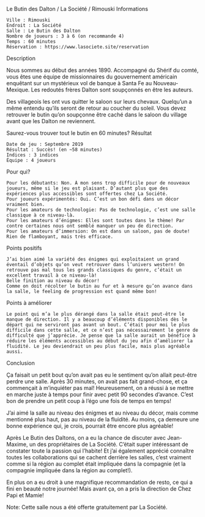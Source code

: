 
Le Butin des Dalton / La Société / Rimouski
Informations

    Ville : Rimouski
    Endroit : La Société
    Salle : Le Butin des Dalton
    Nombre de joueurs : 3 à 6 (on recommande 4)
    Temps : 60 minutes
    Réservation : https://www.lasociete.site/reservation

 
Description

Nous sommes au début des années 1890. Accompagné du Shérif du comté, vous êtes une équipe de missionnaires du gouvernement américain enquêtant sur un mystérieux vol de banque à Santa Fe au Nouveau-Mexique. Les redoutés frères Dalton sont soupçonnés en être les auteurs.

Des villageois les ont vus quitter le saloon sur leurs chevaux. Quelqu’un a même entendu qu’ils seront de retour au coucher du soleil. Vous devez retrouver le butin qu’on soupçonne être caché dans le saloon du village avant que les Dalton ne reviennent.

Saurez-vous trouver tout le butin en 60 minutes?
Résultat

    Date de jeu : Septembre 2019
    Résultat : Succès! (en ~58 minutes)
    Indices : 3 indices
    Équipe : 4 joueurs

Pour qui?

    Pour les débutants: Non. À mon sens trop difficile pour de nouveaux joueurs, même si le jeu est plaisant. D’autant plus que des expériences plus accessibles sont offertes chez La Société.
    Pour joueurs expérimentés: Oui. C’est un bon défi dans un décor vraiment bien.
    Pour les amateurs de technologie: Pas de technologie, c’est une salle classique à ce niveau-là.
    Pour les amateurs d’énigmes: Elles sont toutes dans le thème! Par contre certaines nous ont semblé manquer un peu de direction.
    Pour les amateurs d’immersion: On est dans un saloon, pas de doute! Rien de flamboyant, mais très efficace.

 Points positifs

    J’ai bien aimé la variété des énigmes qui exploitaient un grand éventail d’objets qu’on veut retrouver dans l’univers western! On retrouve pas mal tous les grands classiques du genre, c’était un excellent travail à ce niveau-là!
    Belle finition au niveau du décor!
    Comme on doit récolter le butin au fur et à mesure qu’on avance dans la salle, le feeling de progression est quand même bon!

Points à améliorer

    Le point qui m’a le plus dérangé dans la salle était peut-être le manque de direction. Il y a beaucoup d’éléments disponibles dès le départ qui ne serviront pas avant un bout. C’était pour moi le plus difficile dans cette salle, et ce n’est pas nécessairement le genre de difficulté que j’apprécie. Je pense que la salle aurait un bénéfice à réduire les éléments accessibles au début du jeu afin d’améliorer la fluidité. Le jeu deviendrait un peu plus facile, mais plus agréable aussi.

Conclusion

Ça faisait un petit bout qu’on avait pas eu le sentiment qu’on allait peut-être perdre une salle. Après 30 minutes, on avait pas fait grand-chose, et ça commençait à m’inquiéter pas mal! Heureusement, on a réussi à se mettre en marche juste à temps pour finir avec petit 90 secondes d’avance. C’est bon de prendre un petit coup à l’égo une fois de temps en temps!

J’ai aimé la salle au niveau des énigmes et au niveau du décor, mais comme mentionné plus haut, pas au niveau de la fluidité. Au moins, ça demeure une bonne expérience qui, je crois, pourrait être encore plus agréable!

Après Le Butin des Daltons, on a eu la chance de discuter avec Jean-Maxime, un des propriétaires de La Société. C’était super intéressant de constater toute la passion qui l’habite! Et j’ai également apprécié connaître toutes les collaborations qui se cachent derrière les salles, c’est vraiment comme si la région au complet était impliquée dans la compagnie (et la compagnie impliquée dans la région au complet!).

En plus on a eu droit à une magnifique recommandation de resto, ce qui a fini en beauté notre journée! Mais avant ça, on a pris la direction de Chez Papi et Mamie!

Note: Cette salle nous a été offerte gratuitement par La Société.
